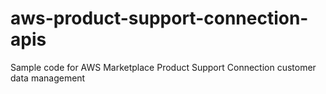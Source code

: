 # aws-product-support-connection-apis
Sample code for AWS Marketplace Product Support Connection customer data management
